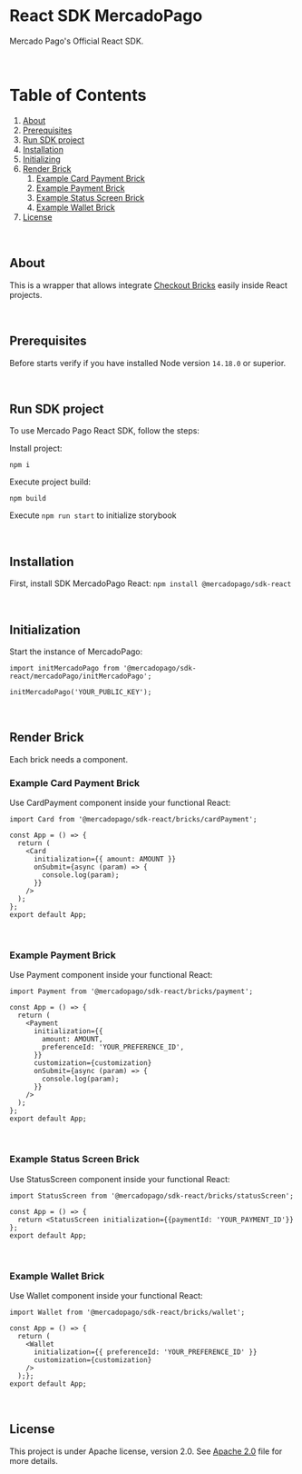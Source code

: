 # React SDK MercadoPago
Mercado Pago's Official React SDK.

<br />

# Table of Contents
1. [About](#about)
2. [Prerequisites](#prerequisites)
3. [Run SDK project](#run-sdk-project)
4. [Installation](#installation)
5. [Initializing](#initializing)
6. [Render Brick](#render-brick)
    1. [Example Card Payment Brick](#example-card-payment-brick)
    2. [Example Payment Brick](#example-payment-brick)
    3. [Example Status Screen Brick](#example-status-screen-brick)
    4. [Example Wallet Brick](#example-wallet-brick)
7. [License](#license)

<br />

## About
This is a wrapper that allows integrate [Checkout Bricks](https://www.mercadopago.com/developers/en/docs/checkout-bricks/landing) easily inside React projects. 

<br />

## Prerequisites
Before starts verify if you have installed Node version `14.18.0` or superior.

<br/>

## Run SDK project
To use Mercado Pago React SDK, follow the steps:

Install project:

```
npm i
```

Execute project build:

```
npm build
```

Execute `npm run start` to initialize storybook

<br/>

## Installation
First, install SDK MercadoPago React:
`npm install @mercadopago/sdk-react`

<br/>

## Initialization
Start the instance of MercadoPago:
```
import initMercadoPago from '@mercadopago/sdk-react/mercadoPago/initMercadoPago';

initMercadoPago('YOUR_PUBLIC_KEY');
```

<br/>

## Render Brick
Each brick needs a component.

### Example Card Payment Brick
Use CardPayment component inside your functional React:
```
import Card from '@mercadopago/sdk-react/bricks/cardPayment';

const App = () => {
  return (
    <Card
      initialization={{ amount: AMOUNT }}
      onSubmit={async (param) => {
        console.log(param);
      }}
    />
  );
};
export default App;
```

<br/>

### Example Payment Brick
Use Payment component inside your functional React:
```
import Payment from '@mercadopago/sdk-react/bricks/payment';

const App = () => {
  return (
    <Payment
      initialization={{
        amount: AMOUNT,
        preferenceId: 'YOUR_PREFERENCE_ID',
      }}
      customization={customization}
      onSubmit={async (param) => {
        console.log(param);
      }}
    />
  );
};
export default App;
```

<br/>

### Example Status Screen Brick
Use StatusScreen component inside your functional React:
```
import StatusScreen from '@mercadopago/sdk-react/bricks/statusScreen';

const App = () => {
  return <StatusScreen initialization={{paymentId: 'YOUR_PAYMENT_ID'}}
};
export default App;
```

<br/>

### Example Wallet Brick
Use Wallet component inside your functional React:
```
import Wallet from '@mercadopago/sdk-react/bricks/wallet';

const App = () => {
  return (
    <Wallet
      initialization={{ preferenceId: 'YOUR_PREFERENCE_ID' }}
      customization={customization}
    />
  );};
export default App;
```

<br/>

## License
This project is under Apache license, version 2.0. See [Apache 2.0](LICENSE) file for more details.
